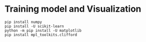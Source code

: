 # Training model and Visualization <br>
```
pip install numpy
pip install -U scikit-learn
python -m pip install -U matplotlib
pip install mpl_toolkits.clifford
```
